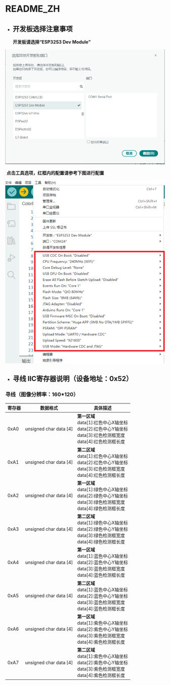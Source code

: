 # README_ZH

- ## 开发板选择注意事项

  **开发板请选择“ESP32S3 Dev Module”**

![image-20240911190459676](.\img\board.png)

​	**点击工具选项，红框内的配置请参考下图进行配置**

![image-20240911190557969](.\img\tool.png)



- ## 寻线 IIC寄存器说明（设备地址：0x52）



### 寻线（图像分辨率：160*120）




| 寄存器 | 数据格式               | 具体描述                                                     |
| ------ | ---------------------- | ------------------------------------------------------------ |
| 0xA0   | unsigned char data [4] | **第一区域**<br/>data[1]:红色中心X轴坐标<br/>data[2]:红色中心Y轴坐标<br/>data[3]:红色检测框宽度<br/>data[4]:红色检测框长度 |
| 0xA1   | unsigned char data [4] | **第二区域**<br/>data[1]:红色中心X轴坐标<br/>data[2]:红色中心Y轴坐标<br/>data[3]:红色检测框宽度<br/>data[4]:红色检测框长度 |
| 0xA2   | unsigned char data [4] | **第一区域**<br/>data[1]:绿色中心X轴坐标<br/>data[2]:绿色中心Y轴坐标<br/>data[3]:绿色检测框宽度<br/>data[4]:绿色检测框长度 |
| 0xA3   | unsigned char data [4] | **第二区域**<br/>data[1]:绿色中心X轴坐标<br/>data[2]:绿色中心Y轴坐标<br/>data[3]:绿色检测框宽度<br/>data[4]:绿色检测框长度 |
| 0xA4   | unsigned char data [4] | **第一区域**<br/>data[1]:蓝色中心X轴坐标<br/>data[2]:蓝色中心Y轴坐标<br/>data[3]:蓝色检测框宽度<br/>data[4]:蓝色检测框长度 |
| 0xA5   | unsigned char data [4] | **第二区域**<br/>data[1]:蓝色中心X轴坐标<br/>data[2]:蓝色中心Y轴坐标<br/>data[3]:蓝色检测框宽度<br/>data[4]:蓝色检测框长度 |
| 0xA6   | unsigned char data [4] | **第一区域**<br/>data[1]:紫色中心X轴坐标<br/>data[2]:紫色中心Y轴坐标<br/>data[3]:紫色检测框宽度<br/>data[4]:紫色检测框长度 |
| 0xA7   | unsigned char data [4] | **第二区域**<br/>data[1]:紫色中心X轴坐标<br/>data[2]:紫色中心Y轴坐标<br/>data[3]:紫色检测框宽度<br/>data[4]:紫色检测框长度 |


